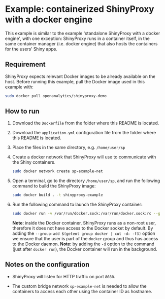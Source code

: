 # Example: containerized ShinyProxy with a docker engine

This example is similar to the example 'standalone ShinyProxy with a docker engine', with one exception:
ShinyProxy runs in a container itself, in the same container manager (i.e. docker engine) that also hosts
the containers for the users' Shiny apps.

## Requirement

ShinyProxy expects relevant Docker images to be already available on the host. Before running this example, pull the Docker image used in this example with:

```bash
sudo docker pull openanalytics/shinyproxy-demo
```

## How to run

1. Download the `Dockerfile` from the folder where this README is located.
2. Download the `application.yml` configuration file from the folder where this README is located.
3. Place the files in the same directory, e.g. `/home/user/sp`
4. Create a docker network that ShinyProxy will use to communicate with the Shiny containers.

   ```bash
   sudo docker network create sp-example-net
   ```

5. Open a terminal, go to the directory `/home/user/sp`, and run the following command to build the ShinyProxy image:

   ```bash
   sudo docker build . -t shinyproxy-example
   ```

6. Run the following command to launch the ShinyProxy container:

   ```bash
   sudo docker run -v /var/run/docker.sock:/var/run/docker.sock:ro --group-add $(getent group docker | cut -d: -f3) --net sp-example-net -p 8080:8080 shinyproxy-example
   ```

   **Note**: inside the Docker container, ShinyProxy runs as a non-root user, therefore it does not have access to the Docker socket by default.
    By adding the `--group-add $(getent group docker | cut -d: -f3)` option we ensure that the user is part of the `docker` group and thus has access to the Docker daemon.
   **Note**: by adding the `-d` option to the command (just after `docker run`), the Docker container will run in the background.

## Notes on the configuration

* ShinyProxy will listen for HTTP traffic on port `8080`.

* The custom bridge network `sp-example-net` is needed to allow the containers to access each other using
the container ID as hostname.
